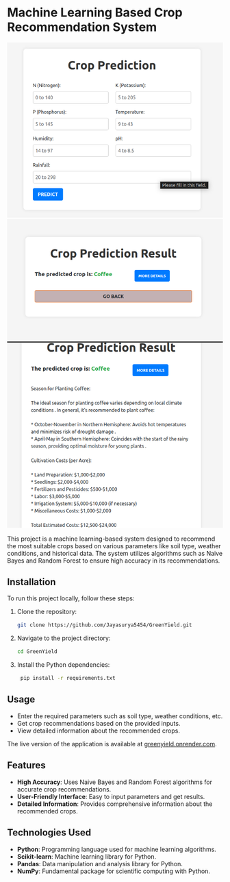 # Machine Learning Based Crop Recommendation System

![GreenYield](screenshot1.png)
![GreenYield](screenshot2.png)
![GreenYield](screenshot3.png)

This project is a machine learning-based system designed to recommend the most suitable crops based on various parameters like soil type, weather conditions, and historical data. The system utilizes algorithms such as Naive Bayes and Random Forest to ensure high accuracy in its recommendations.


## Installation

To run this project locally, follow these steps:

1. Clone the repository:
    ```sh
    git clone https://github.com/Jayasurya5454/GreenYield.git
    ```

2. Navigate to the project directory:
    ```sh
    cd GreenYield
    ```

3. Install the Python dependencies:
   ```sh
    pip install -r requirements.txt
    ```



## Usage

- Enter the required parameters such as soil type, weather conditions, etc.
- Get crop recommendations based on the provided inputs.
- View detailed information about the recommended crops.

The live version of the application is available at [greenyield.onrender.com](https://greenyield.onrender.com).

## Features

- **High Accuracy**: Uses Naive Bayes and Random Forest algorithms for accurate crop recommendations.
- **User-Friendly Interface**: Easy to input parameters and get results.
- **Detailed Information**: Provides comprehensive information about the recommended crops.

## Technologies Used

- **Python**: Programming language used for machine learning algorithms.
- **Scikit-learn**: Machine learning library for Python.
- **Pandas**: Data manipulation and analysis library for Python.
- **NumPy**: Fundamental package for scientific computing with Python.


